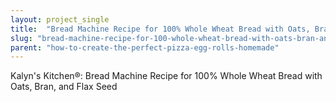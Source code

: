 ```yaml
---
layout: project_single
title:  "Bread Machine Recipe for 100% Whole Wheat Bread with Oats, Bran, and Flax Seed"
slug: "bread-machine-recipe-for-100-whole-wheat-bread-with-oats-bran-and-flax-seed"
parent: "how-to-create-the-perfect-pizza-egg-rolls-homemade"
---
```

Kalyn's Kitchen®: Bread Machine Recipe for 100% Whole Wheat Bread with Oats, Bran, and Flax Seed